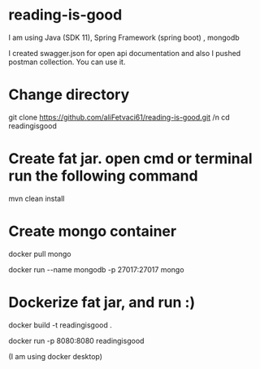 # reading-is-good

I am using Java (SDK 11), Spring Framework (spring boot) , mongodb

I created swagger.json for open api documentation and also I pushed postman collection. You can use it.

# Change directory
git clone https://github.com/aliFetvaci61/reading-is-good.git /n
cd readingisgood

# Create fat jar. open cmd or terminal run the following command

mvn clean install

# Create mongo container

docker pull mongo

docker run --name mongodb -p 27017:27017 mongo

# Dockerize fat jar, and run :)

docker build -t readingisgood .

docker run -p 8080:8080 readingisgood

(I am using docker desktop)
